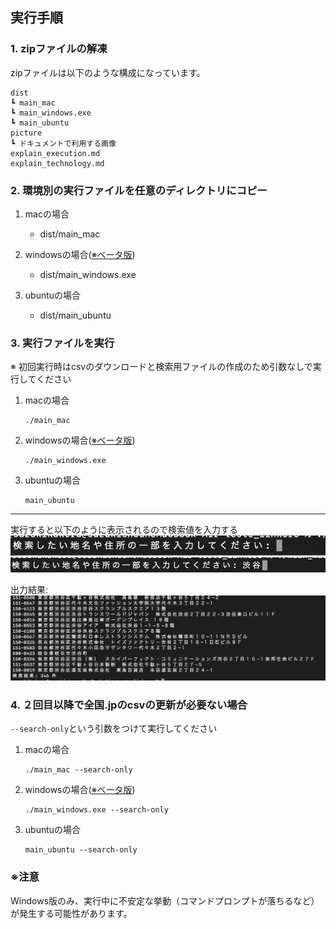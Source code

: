 ## 実行手順

### 1. zipファイルの解凍
zipファイルは以下のような構成になっています。

```
dist
┗ main_mac
┗ main_windows.exe
┗ main_ubuntu
picture
┗ ドキュメントで利用する画像
explain_execution.md
explain_technology.md
```

### 2. 環境別の実行ファイルを任意のディレクトリにコピー
1. macの場合
    - dist/main_mac

2. windowsの場合([※ベータ版](#注意))
    - dist/main_windows.exe

3. ubuntuの場合
    - dist/main_ubuntu

### 3. 実行ファイルを実行
※ 初回実行時はcsvのダウンロードと検索用ファイルの作成のため引数なしで実行してください
1. macの場合
    ```
    ./main_mac
    ```

2. windowsの場合([※ベータ版](#注意))
    ```
    ./main_windows.exe
    ```

3. ubuntuの場合
    ```
    main_ubuntu
    ```
---

実行すると以下のように表示されるので検索値を入力する
![入力画面](./picture/入力画面.png)
![検索値](./picture/検索値.png)

出力結果:
![検索結果](./picture/検索結果.png)

### 4. ２回目以降で全国.jpのcsvの更新が必要ない場合
`--search-only`という引数をつけて実行してください

1. macの場合
    ```
    ./main_mac --search-only
    ```

2. windowsの場合([※ベータ版](#注意))
    ```
    ./main_windows.exe --search-only
    ```

3. ubuntuの場合
    ```
    main_ubuntu --search-only
    ```

### ※注意
Windows版のみ、実行中に不安定な挙動（コマンドプロンプトが落ちるなど）が発生する可能性があります。